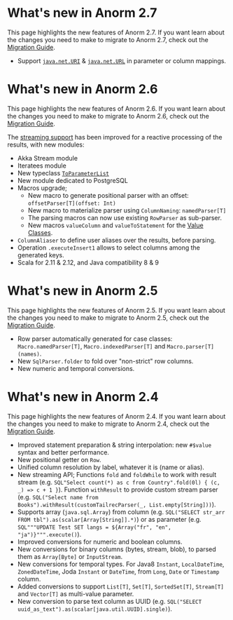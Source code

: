 # What's new in Anorm 2.7

This page highlights the new features of Anorm 2.7. If you want learn about the changes you need to make to migrate to Anorm 2.7, check out the [Migration Guide](Migration26.html).

- Support [`java.net.URI`](https://docs.oracle.com/javase/8/docs/api/java/net/URI.html) & [`java.net.URL`](https://docs.oracle.com/javase/8/docs/api/java/net/URL.html) in parameter or column mappings.
# What's new in Anorm 2.6

This page highlights the new features of Anorm 2.6. If you want learn about the changes you need to make to migrate to Anorm 2.6, check out the [Migration Guide](Migration26.html).

The [streaming support](Migration26.html#streaming) has been improved for a reactive processing of the results, with new modules:

- Akka Stream module
- Iteratees module
- New typeclass [`ToParameterList`](Migration26.html#ToParameterList)
- New module dedicated to PostgreSQL
- Macros upgrade;
  - New macro to generate positional parser with an offset: `offsetParser[T](offset: Int)`
  - New macro to materialize parser using `ColumnNaming`: `namedParser[T]`
  - The parsing macros can now use existing `RowParser` as sub-parser.
  - New macros `valueColumn` and `valueToStatement` for the [Value Classes](https://docs.scala-lang.org/overviews/core/value-classes.html).
- `ColumnAliaser` to define user aliases over the results, before parsing.
- Operation `.executeInsert1` allows to select columns among the generated keys.
- Scala for 2.11 & 2.12, and Java compatibility 8 & 9

# What's new in Anorm 2.5

This page highlights the new features of Anorm 2.5. If you want learn about the changes you need to make to migrate to Anorm 2.5, check out the [Migration Guide](Migration25.html).

- Row parser automatically generated for case classes: `Macro.namedParser[T]`, `Macro.indexedParser[T]` and `Macro.parser[T](names)`.
- New `SqlParser.folder` to fold over "non-strict" row columns.
- New numeric and temporal conversions.

# What's new in Anorm 2.4

This page highlights the new features of Anorm 2.4. If you want learn about the changes you need to make to migrate to Anorm 2.4, check out the [Migration Guide](Migration24.html).

- Improved statement preparation & string interpolation: new `#$value` syntax and better performance.
- New positional getter on `Row`.
- Unified column resolution by label, whatever it is (name or alias).
- New streaming API; Functions `fold` and `foldWhile` to work with result stream (e.g. `SQL"Select count(*) as c from Country".fold(0l) { (c, _) => c + 1 }`). Function `withResult` to provide custom stream parser (e.g. `SQL("Select name from Books").withResult(customTailrecParser(_, List.empty[String]))`).
- Supports array (`java.sql.Array`) from column (e.g. `SQL("SELECT str_arr FROM tbl").as(scalar[Array[String]].*)`) or as parameter (e.g. `SQL"""UPDATE Test SET langs = ${Array("fr", "en", "ja")}""".execute()`).
- Improved conversions for numeric and boolean columns.
- New conversions for binary columns (bytes, stream, blob), to parsed them as `Array[Byte]` or `InputStream`.
- New conversions for temporal types. For Java8 `Instant`, `LocalDateTime`, `ZonedDateTime`, Joda `Instant` or `DateTime`, from `Long`, `Date` or `Timestamp` column.
- Added conversions to support `List[T]`, `Set[T]`, `SortedSet[T]`, `Stream[T]` and `Vector[T]` as multi-value parameter.
- New conversion to parse text column as UUID (e.g. `SQL("SELECT uuid_as_text").as(scalar[java.util.UUID].single)`).


